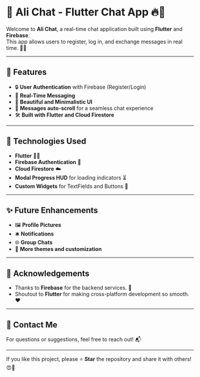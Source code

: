 # 📱 Ali Chat - Flutter Chat App 🔥💬 

Welcome to **Ali Chat**, a real-time chat application built using **Flutter** and **Firebase**.  
This app allows users to register, log in, and exchange messages in real time. 🚀📨  

---

## 🌟 Features  
- 🔒 **User Authentication** with Firebase (Register/Login)  
- 💬 **Real-Time Messaging**  
- 🎨 **Beautiful and Minimalistic UI**  
- 🔄 **Messages auto-scroll** for a seamless chat experience  
- 🛠️ **Built with Flutter and Cloud Firestore**  

---

## 🚀 Technologies Used  
- **Flutter** 🧑‍💻  
- **Firebase Authentication** 🔐  
- **Cloud Firestore** ☁️  
- **Modal Progress HUD** for loading indicators ⏳  
- **Custom Widgets** for TextFields and Buttons 🎨  

---

## ✨ Future Enhancements  
- 🖼️ **Profile Pictures**  
- 🛎️ **Notifications**  
- 🌐 **Group Chats**  
- 🎨 **More themes and customization**  

---

## 🙏 Acknowledgements  
- Thanks to **Firebase** for the backend services. 🙌  
- Shoutout to **Flutter** for making cross-platform development so smooth. ❤️  

---

## 📧 Contact Me  
For questions or suggestions, feel free to reach out! 📬  

---

If you like this project, please ⭐ **Star** the repository and share it with others! 😍🌟  

